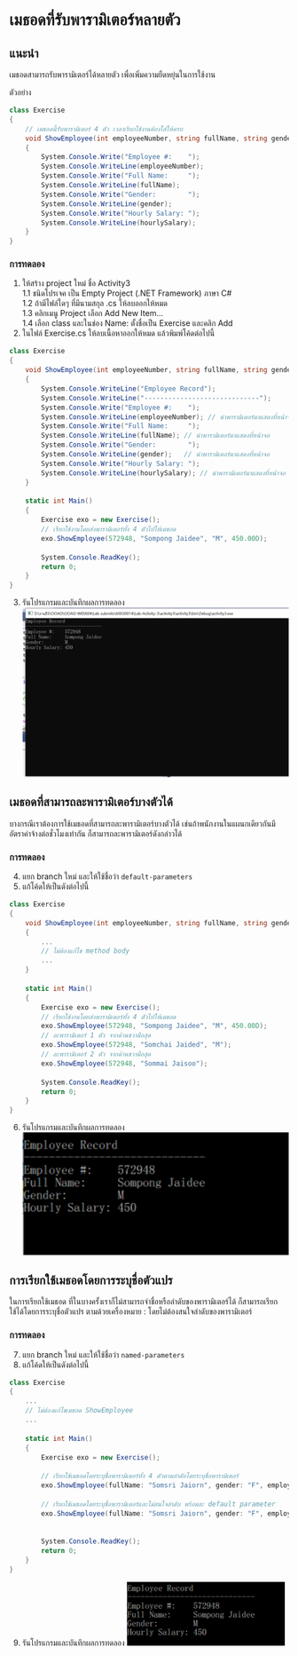 # เมธอดที่รับพารามิเตอร์หลายตัว 

## แนะนำ

เมธอดสามารถรับพารามิเตอร์ได้หลายตัว เพื่อเพิ่มความยืดหยุ่นในการใช้งาน 

ตัวอย่าง
```C#
class Exercise
{
    // เมธอดนี้รับพารามิเตอร์ 4 ตัว เวลาเรียกใช้งานต้องใส่ให้ครบ
    void ShowEmployee(int employeeNumber, string fullName, string gender, double hourlySalary)
    {
        System.Console.Write("Employee #:    ");
        System.Console.WriteLine(employeeNumber);
        System.Console.Write("Full Name:     ");
        System.Console.WriteLine(fullName);
        System.Console.Write("Gender:        ");
        System.Console.WriteLine(gender);
        System.Console.Write("Hourly Salary: ");
        System.Console.WriteLine(hourlySalary);
    }
}
```


### การทดลอง

1. ให้สร้าง project ใหม่ ชื่อ Activity3   
   1.1 ชนิดโปรเจค เป็น Empty Project (.NET Framework) ภาษา C#  
   1.2 ถ้ามีไฟล์ใดๆ ที่มีนามสกุล .cs ให้ลบออกให้หมด  
   1.3 คลิกเมนู Project เลือก Add New Item...  
   1.4 เลือก class และในช่อง Name: ตั้งชื่อเป็น Exercise และคลิก Add  
2. ในไฟล์ Exercise.cs ให้ลบเนื้อหาออกให้หมด แล้วพิมพ์โค้ดต่อไปนี้

``` C#
class Exercise
{
    void ShowEmployee(int employeeNumber, string fullName, string gender, double hourlySalary)
    {
        System.Console.WriteLine("Employee Record");
        System.Console.WriteLine("-----------------------------");
        System.Console.Write("Employee #:    ");
        System.Console.WriteLine(employeeNumber); // นำพารามิเตอร์มาแสดงที่หน้าจอ
        System.Console.Write("Full Name:     ");
        System.Console.WriteLine(fullName); // นำพารามิเตอร์มาแสดงที่หน้าจอ
        System.Console.Write("Gender:        ");
        System.Console.WriteLine(gender);   // นำพารามิเตอร์มาแสดงที่หน้าจอ
        System.Console.Write("Hourly Salary: ");
        System.Console.WriteLine(hourlySalary); // นำพารามิเตอร์มาแสดงที่หน้าจอ
    }

    static int Main()
    {
        Exercise exo = new Exercise();
        // เรียกใช้งานโดยส่งพารามิเตอร์ทั้ง 4 ตัวไปให้เมธอด
        exo.ShowEmployee(572948, "Sompong Jaidee", "M", 450.00D);

        System.Console.ReadKey();
        return 0;
    }
}
```
3. รันโปรแกรมและบันทึกผลการทดลอง
![ภาพการทดลอง](imgs/activity3-1.PNG)


## เมธอดที่สามารถละพารามิเตอร์บางตัวได้
บางกรณีเราต้องการใช้เมธอดที่สามารถละพารามิเตอร์บางตัวได้ เช่นถ้าพนักงานในแผนกเดียวกันมีอัตราค่าจ้างต่อชั่วโมงเท่ากัน ก็สามารถละพารามิเตอร์ดังกล่าวได้ 


### การทดลอง
4. แยก branch ใหม่ และให้ใช้ชื่อว่า `default-parameters`
5. แก้โค้ดให้เป็นดังต่อไปนี้

``` C#
class Exercise
{
    void ShowEmployee(int employeeNumber, string fullName, string gender, double hourlySalary = 500.00D)
    {
        ...
        // ไม่ต้องแก้ไข method body
        ...
    }

    static int Main()
    {
        Exercise exo = new Exercise();
        // เรียกใช้งานโดยส่งพารามิเตอร์ทั้ง 4 ตัวไปให้เมธอด
        exo.ShowEmployee(572948, "Sompong Jaidee", "M", 450.00D);
        // ละพารามิเตอร์ 1 ตัว จากด้านขวามือสุด
        exo.ShowEmployee(572948, "Somchai Jaided", "M");
        // ละพารามิเตอร์ 2 ตัว จากด้านขวามือสุด
        exo.ShowEmployee(572948, "Sommai Jaisoo");

        System.Console.ReadKey();
        return 0;
    }
}
```
6. รันโปรแกรมและบันทึกผลการทดลอง
![imgs](imgs/activity3-2.PNG)

## การเรียกใช้เมธอดโดยการระบุชื่อตัวแปร
ในการเรียกใช้เมธอด ที่ในบางครั้งเราก็ไม่สามารถจำชื่อหรือลำดับของพารามิเตอร์ได้ ก็สามารถเรียกใช้ได้โดยการระบุชื่อตัวแปร ตามด้วยเครื่องหมาย : โดยไม่ต้องสนใจลำดับของพารามิเตอร์


### การทดลอง
7. แยก branch ใหม่ และให้ใช้ชื่อว่า `named-parameters`
8. แก้โค้ดให้เป็นดังต่อไปนี้

``` C#
class Exercise
{
    ...
    // ไม่ต้องแก้ไขเมธอด ShowEmployee
    ...

    static int Main()
    {
        Exercise exo = new Exercise();
        
        // เรียกใช้เมธอดโดยระบุชื่อพารามิเตอร์ทั้ง 4 ตัวตามลำดับโดยระบุชื่อพารามิเตอร์
        exo.ShowEmployee(fullName: "Somsri Jaiorn", gender: "F", employeeNumber: 84654);

        // เรียกใช้เมธอดโดยระบุชื่อพารามิเตอร์และไม่สนใจลำดับ พร้อมละ default parameter
        exo.ShowEmployee(fullName: "Somsri Jaiorn", gender: "F", employeeNumber: 84654);


        System.Console.ReadKey();
        return 0;
    }
}
```
9. รันโปรแกรมและบันทึกผลการทดลอง
![รูป](imgs/activity3-3.PNG)
